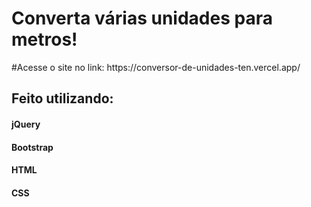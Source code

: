 
<h1>Converta várias unidades para metros!</h1>
#Acesse o site no link: https://conversor-de-unidades-ten.vercel.app/
<h2>Feito utilizando:</h2> 
<h4>jQuery</h4>
<h4>Bootstrap</h4>
<h4>HTML</h4>
<h4>CSS</h4>
